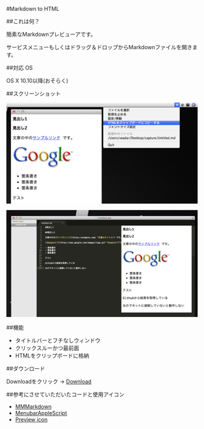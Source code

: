 #Markdown to HTML

##これは何？

簡素なMarkdownプレビューアです。

サービスメニューもしくはドラッグ＆ドロップからMarkdownファイルを開きます。

##対応 OS

OS X 10.10以降(おそらく)

##スクリーンショット

![スクリーンショット](./screenshot1.png)

![スクリーンショット](./screenshot2.png)

##機能

- タイトルバーとフチなしウィンドウ
- クリックスルーかつ最前面
- HTMLをクリップボードに格納

##ダウンロード

Downloadをクリック → [Download](https://github.com/veadar/Markdown-to-HTML/releases)


##参考にさせていただいたコードと使用アイコン

- [MMMarkdown](https://github.com/mdiep/MMMarkdown)
- [MenubarAppleScript](http://memogakisouko.appspot.com/MenuBarAppleScript.html)
- [Preview icon](https://www.iconfinder.com/icons/46825/preview_icon#size=512)